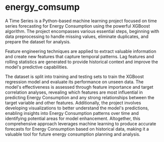 # energy_comsump
A Time Series is a Python-based machine learning project focused on time series forecasting for Energy Consumption using the powerful XGBoost algorithm. The project encompasses various essential steps, beginning with data preprocessing to handle missing values, eliminate duplicates, and prepare the dataset for analysis.

Feature engineering techniques are applied to extract valuable information and create new features that capture temporal patterns. Lag features and rolling statistics are generated to provide historical context and improve the model's predictive capabilities.

The dataset is split into training and testing sets to train the XGBoost regression model and evaluate its performance on unseen data. The model's effectiveness is assessed through feature importance and target correlation analyses, revealing which features are most influential in predicting Energy Consumption and any strong relationships between the target variable and other features. Additionally, the project involves developing visualizations to better understand the model's predictions, enabling insights into Energy Consumption patterns over time and identifying potential areas for model enhancement. Altogether, this comprehensive approach leverages machine learning to produce accurate forecasts for Energy Consumption based on historical data, making it a valuable tool for future energy consumption planning and analysis.
